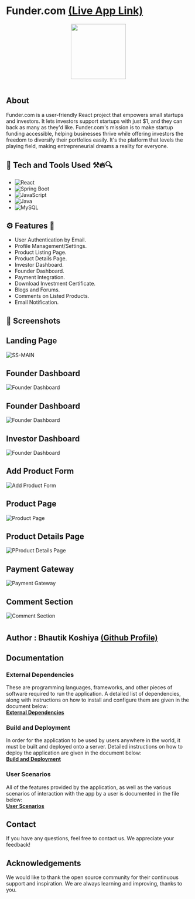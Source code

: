 # Funder.com [(Live App Link)](https://funder-asdc.netlify.app/)

<div align="center">
  <img width="150px" src="./funder-frontend/src/Assets/funder-Logo.png"/>
</div>
<br>

## About

Funder.com is a user-friendly React project that empowers small startups and investors. It lets investors support startups with just $1, and they can back as many as they'd like. Funder.com's mission is to make startup funding accessible, helping businesses thrive while offering investors the freedom to diversify their portfolios easily. It's the platform that levels the playing field, making entrepreneurial dreams a reality for everyone. 

## 🚀 Tech and Tools Used ⚒️🔥🔍

- ![React](https://img.shields.io/badge/React-16.13.1-blue)
- ![Spring Boot](https://img.shields.io/badge/Spring%20Boot-2.5.2-brightgreen)
- ![JavaScript](https://img.shields.io/badge/JavaScript-ES6-yellow)
- ![Java](https://img.shields.io/badge/Java-11-red)
- ![MySQL](https://img.shields.io/badge/MySQL-8.0-orange)

## ⚙️ Features 🚀

- User Authentication by Email.
- Profile Management/Settings.
- Product Listing Page.
- Product Details Page.
- Investor Dashboard.
- Founder Dashboard.
- Payment Integration.
- Download Investment Certificate.
- Blogs and Forums.
- Comments on Listed Products.
- Email Notification.

## 📸 Screenshots

## Landing Page

![SS-MAIN](./screenshots/Landing%20Page.png)

## Founder Dashboard

![Founder Dashboard](./screenshots/Founder%20Dashboard.png)

## Founder Dashboard

![Founder Dashboard](./screenshots/Filters.png)

## Investor Dashboard

![Founder Dashboard](./screenshots/Founder%20Dashboard.png)

## Add Product Form

![Add Product Form](./screenshots/Add%20new%20Product.png)

## Product Page

![Product Page](./screenshots/ProductPage.png)

## Product Details Page

![PProduct Details Page](./screenshots/Product%20Detail%20page.png)

## Payment Gateway

![Payment Gateway](./screenshots/Payment%20Gateway.png)

## Comment Section

![Comment Section](./screenshots/Comment%20Section.png)

#
## Author : Bhautik Koshiya [(Github Profile)](https://github.com/BhautikKoshiya)

## Documentation

### External Dependencies
These are programming languages, frameworks, and other pieces of software required to run the application. A detailed list of dependencies, along with instructions on how to install and configure them are given in the document below:  
[**External Dependencies**](documentation/External_Dependencies.md)

### Build and Deployment
In order for the application to be used by users anywhere in the world, it must be built and deployed onto a server. Detailed instructions on how to deploy the application are given in the document below:  
[**Build and Deployment**](documentation/Build_And_Deployment.md)

### User Scenarios
All of the features provided by the application, as well as the various scenarios of interaction with the app by a user is documented in the file below:  
[**User Scenarios**](documentation/User_Scenarios.md)

## Contact

If you have any questions, feel free to contact us. We appreciate your feedback!

## Acknowledgements

We would like to thank the open source community for their continuous support and inspiration. We are always learning and improving, thanks to you.